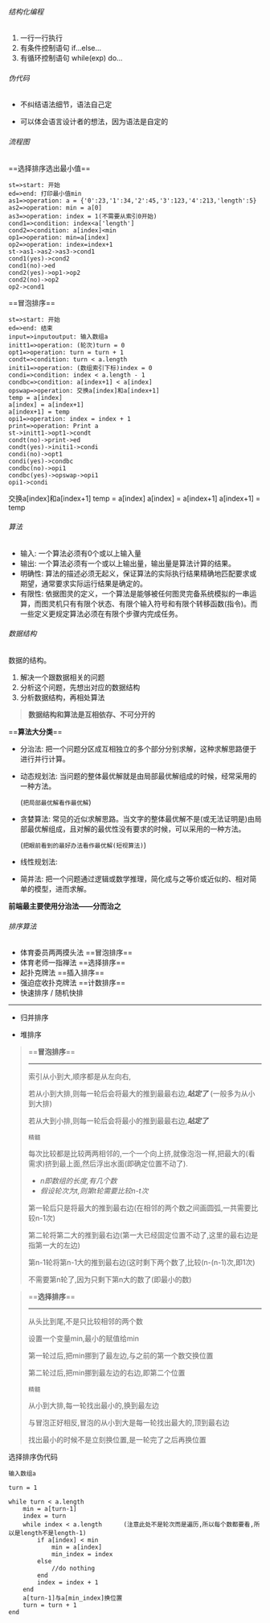###### 结构化编程

1. 一行一行执行
2. 有条件控制语句 if...else...
3. 有循环控制语句 while(exp) do...



###### 伪代码

- 不纠结语法细节，语法自己定

- 可以体会语言设计者的想法，因为语法是自定的



###### 流程图

==选择排序选出最小值==

```flow
st=>start: 开始 
ed=>end: 打印最小值min
as1=>operation: a = {'0':23,'1':34,'2':45,'3':123,'4':213,'length':5}
as2=>operation: min = a[0]
as3=>operation: index = 1(不需要从索引0开始)
cond1=>condition: index<a['length']
cond2=>condition: a[index]<min
op1=>operation: min=a[index]
op2=>operation: index=index+1
st->as1->as2->as3->cond1
cond1(yes)->cond2
cond1(no)->ed
cond2(yes)->op1->op2
cond2(no)->op2
op2->cond1
```

==冒泡排序==

```flow
st=>start: 开始
ed=>end: 结束
input=>inputoutput: 输入数组a 
initt1=>operation: (轮次)turn = 0
opt1=>operation: turn = turn + 1
condt=>condition: turn < a.length
initi1=>operation: (数组索引下标)index = 0
condi=>condition: index < a.length - 1
condbc=>condition: a[index+1] < a[index]
opswap=>operation: 交换a[index]和a[index+1]
temp = a[index]
a[index] = a[index+1]
a[index+1] = temp
opi1=>operation: index = index + 1
print=>operation: Print a
st->initt1->opt1->condt
condt(no)->print->ed
condt(yes)->initi1->condi
condi(no)->opt1
condi(yes)->condbc
condbc(no)->opi1
condbc(yes)->opswap->opi1
opi1->condi
```



交换a[index]和a[index+1]
temp = a[index]
a[index] = a[index+1]
a[index+1] = temp



###### 算法

- 输入: 一个算法必须有0个或以上输入量
- 输出: 一个算法必须有一个或以上输出量，输出量是算法计算的结果。
- 明确性: 算法的描述必须无起义，保证算法的实际执行结果精确地匹配要求或期望，通常要求实际运行结果是确定的。
- 有限性: 依据图灵的定义，一个算法是能够被任何图灵完备系统模拟的一串运算，而图灵机只有有限个状态、有限个输入符号和有限个转移函数(指令)。而一些定义更规定算法必须在有限个步骤内完成任务。



###### 数据结构

数据的结构。



1. 解决一个跟数据相关的问题
2. 分析这个问题，先想出对应的数据结构
3. 分析数据结构，再相处算法



> **数据结构和算法是互相依存、不可分开的**



==**算法大分类**==

- 分治法: 把一个问题分区成互相独立的多个部分分别求解，这种求解思路便于进行并行计算。

- 动态规划法: 当问题的整体最优解就是由局部最优解组成的时候，经常采用的一种方法。

  (`把局部最优解看作最优解`)

- 贪婪算法: 常见的近似求解思路。当文字的整体最优解不是(或无法证明是)由局部最优解组成，且对解的最优性没有要求的时候，可以采用的一种方法。

  (`把眼前看到的最好办法看作最优解(短视算法)`)

- 线性规划法:

- 简并法: 把一个问题通过逻辑或数学推理，简化成与之等价或近似的、相对简单的模型，进而求解。



**前端最主要使用分治法——分而治之**



###### 排序算法

- 体育委员两两摸头法 ==冒泡排序==
- 体育老师一指禅法 ==选择排序==
- 起扑克牌法 ==插入排序==
- 强迫症收扑克牌法 ==计数排序==
- 快速排序 / 随机快排

---

- 归并排序

- 堆排序







> ==**冒泡排序**==
>
> ---
>
> 索引从小到大,顺序都是从左向右,
>
> 若从小到大排,则每一轮后会将最大的推到最最右边,***站定了*** (一般多为从小到大排)
>
>
>
> 若从大到小排,则每一轮后会将最小的推到最最右边,***站定了***
>
>
>
> `精髓`
>
> 每次比较都是比较两两相邻的,一个一个向上挤,就像泡泡一样,把最大的(看需求)挤到最上面,然后浮出水面(即确定位置不动了).
>
> - *n即数组的长度,有几个数*
> - *假设轮次为t,则第t轮需要比较n-t次*
>
> 第一轮后只是将最大的推到最右边(在相邻的两个数之间画圆弧,一共需要比较n-1次)
>
> 第二轮将第二大的推到最右边(第一大已经固定位置不动了,这里的最右边是指第一大的左边)
>
> 第n-1轮将第n-1大的推到最右边(这时剩下两个数了,比较(n-(n-1)次,即1次)
>
> 不需要第n轮了,因为只剩下第n大的数了(即最小的数)
>
>



> ==**选择排序**==
>
> ---
>
> 从头比到尾,不是只比较相邻的两个数
>
> 设置一个变量min,最小的赋值给min
>
>
>
> 第一轮过后,把min挪到了最左边,与之前的第一个数交换位置
>
> 第二轮过后,把min挪到最左边的右边,即第二个位置
>
>
>
> `精髓`
>
> 从小到大排,每一轮找出最小的,换到最左边
>
> 与冒泡正好相反,冒泡的从小到大是每一轮找出最大的,顶到最右边
>
> 找出最小的时候不是立刻换位置,是一轮完了之后再换位置



选择排序伪代码







```wei
输入数组a

turn = 1

while turn < a.length
	min = a[turn-1]
	index = turn
	while index < a.length      (注意此处不是轮次而是遍历,所以每个数都要看,所以是length不是length-1)
		if a[index] < min
			min = a[index]
			min_index = index
		else
			//do nothing
		end
		index = index + 1
	end
	a[turn-1]与a[min_index]换位置
	turn = turn + 1
end
```







